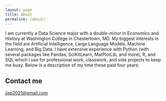 ```yaml
---
layout: page
title: About
permalink: /about/
---
```


I am currently a Data Science major with a double-minor in Economics and History at Washington College in Chestertown, MD. My biggest interests in the field are Artificial Intelligence, Large Language Models, Machine Learning, and Big Data. I have extensive experience with Python (with several packages like Pandas, SciKitLearn, MatPlotLib, and more), R, and SQL which I use for professional work, classwork, and side projects to keep me busy. Below is a description of my time these past four years:


## Contact me

[jjap2021@gmail.com](mailto:email@domain.com)
